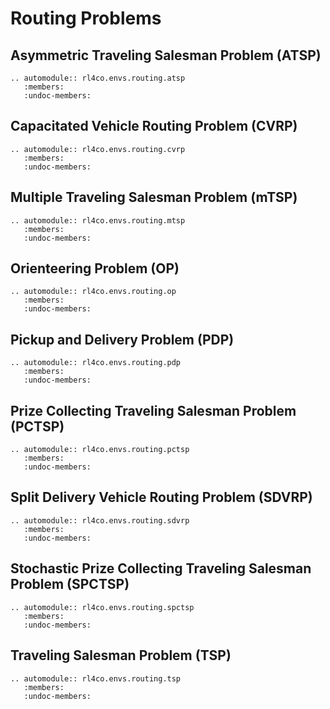 # Routing Problems

## Asymmetric Traveling Salesman Problem (ATSP)

```{eval-rst}
.. automodule:: rl4co.envs.routing.atsp
   :members:
   :undoc-members:
```

## Capacitated Vehicle Routing Problem (CVRP)

```{eval-rst}
.. automodule:: rl4co.envs.routing.cvrp
   :members:
   :undoc-members:
```

## Multiple Traveling Salesman Problem (mTSP)

```{eval-rst}
.. automodule:: rl4co.envs.routing.mtsp
   :members:
   :undoc-members:
```

## Orienteering Problem (OP)

```{eval-rst}
.. automodule:: rl4co.envs.routing.op
   :members:
   :undoc-members:
```

## Pickup and Delivery Problem (PDP) 

```{eval-rst}
.. automodule:: rl4co.envs.routing.pdp
   :members:
   :undoc-members:
```

## Prize Collecting Traveling Salesman Problem (PCTSP)

```{eval-rst}
.. automodule:: rl4co.envs.routing.pctsp
   :members:
   :undoc-members:
```

## Split Delivery Vehicle Routing Problem (SDVRP) 

```{eval-rst}
.. automodule:: rl4co.envs.routing.sdvrp
   :members:
   :undoc-members:
```

## Stochastic Prize Collecting Traveling Salesman Problem (SPCTSP)

```{eval-rst}
.. automodule:: rl4co.envs.routing.spctsp
   :members:
   :undoc-members:
```

## Traveling Salesman Problem (TSP)

```{eval-rst}
.. automodule:: rl4co.envs.routing.tsp
   :members:
   :undoc-members:
```